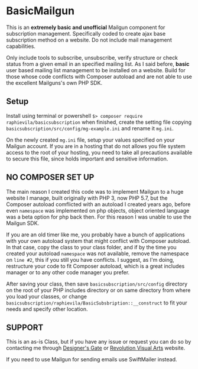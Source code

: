 # BasicMailgun
This is an **extremely basic and unofficial** Mailgun component for subscription management. Specifically coded to create ajax base subscription method on a website. Do not include mail management capabilities.

Only include tools to subscribe, unsubscribe, verify structure or check status from a given email in an specified mailing list. As I said before, **basic** user based mailing list management to be installed on a website. Build for those whose code conflicts with Composer autoload and are not able to use the excellent Mailguns's own PHP SDK.

## Setup
Install using terminal or powershell `$> composer require raphievila/basicsubscription` when finished, create the setting file copying `basicsubscription/src/config/mg-example.ini` and rename it `mg.ini`.

On the newly created `mg.ini` file, setup your values specified on your Mailgun account. If you are in a hosting that do not allows you file system access to the root of your hosting, you need to take all precautions available to secure this file, since holds important and sensitive information.

## NO COMPOSER SET UP
The main reason I created this code was to implement Mailgun to a huge website I manage, built originally with PHP 3, now PHP 5.7, but the Composer autoload comflicted with an autoload I created years ago, before even `namespace` was implemented on php objects, object oriented language was a beta option for php back then. For this reason I was unable to use the Mailgun SDK.

If you are an old timer like me, you probably have a bunch of applications with your own autoload system that might conflict with Composer autoload. In that case, copy the class to your class folder, and if by the time you created your autoload `namespace` was not available, remove the namespace on `line #2`, this if you still you have conflicts. I suggest, as I'm doing, restructure your code to fit Composer autoload, which is a great includes manager or to any other code manager you prefer.

After saving your class, then save `basicsubscription/src/config` directory on the root of your PHP includes directory or on same directory from where you load your classes, or change `basicsubscription/raphievila/BasicSubsbription::__construct` to fit your needs and specify other location.

## SUPPORT
This is an as-is Class, but if you have any issue or request you can do so by contacting me through [Designer's Gate](http://designersgate.com/) or [Revolution Visual Arts](https://revolutionvisualarts.com) website.

If you need to use Mailgun for sending emails use SwiftMailer instead.

